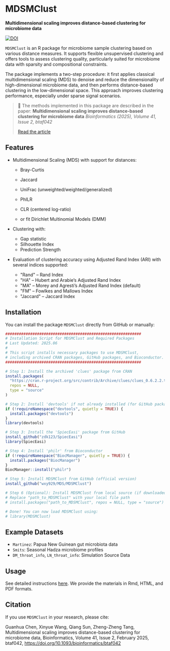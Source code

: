 # MDSMClust

**Multidimensional scaling improves distance-based clustering for microbiome data**

[![DOI](https://img.shields.io/badge/DOI-10.1093/bioinformatics/btaf042-blue)](https://doi.org/10.1093/bioinformatics/btaf042)

`MDSMClust` is an R package for microbiome sample clustering based on various distance measures. It supports flexible unsupervised clustering and offers tools to assess clustering quality, particularly suited for microbiome data with sparsity and compositional constraints.

The package implements a two-step procedure: it first applies classical multidimensional scaling (MDS) to denoise and reduce the dimensionality of high-dimensional microbiome data, and then performs distance-based clustering in the low-dimensional space. This approach improves clustering performance, especially under sparse signal scenarios.

> 📄 The methods implemented in this package are described in the paper:
> **Multidimensional scaling improves distance-based clustering for microbiome data**
> *Bioinformatics (2025), Volume 41, Issue 2, btaf042*
> 
> [Read the article](https://academic.oup.com/bioinformatics/article/41/2/btaf042/7985707)



## Features

* Multidimensional Scaling (MDS) with support for distances:

  * Bray-Curtis
  * Jaccard
  * UniFrac (unweighted/weighted/generalized)
  * PhILR
  * CLR (centered log-ratio)
 
  * or fit Dirichlet Multinomial Models (DMM)

* Clustering with:

  * Gap statistic
  * Silhouette Index
  * Prediction Strength

* Evaluation of clustering accuracy using Adjusted Rand Index (ARI) with several indices supported:

  * "Rand" – Rand Index
  * "HA" – Hubert and Arabie’s Adjusted Rand Index
  * "MA" – Morey and Agresti’s Adjusted Rand Index (default)
  * "FM" – Fowlkes and Mallows Index
  * "Jaccard" – Jaccard Index



## Installation

You can install the package `MDSMClust` directly from GitHub or manually:

```r
############################################################
# Installation Script for MDSMClust and Required Packages
# Last Updated: 2025.06
#
# This script installs necessary packages to use MDSMClust,
# including archived CRAN packages, GitHub packages, and Bioconductor.
############################################################

# Step 1: Install the archived 'clues' package from CRAN
install.packages(
  "https://cran.r-project.org/src/contrib/Archive/clues/clues_0.6.2.2.tar.gz",
  repos = NULL,
  type = "source"
)

# Step 2: Install 'devtools' if not already installed (for GitHub packages)
if (!requireNamespace("devtools", quietly = TRUE)) {
  install.packages("devtools")
}
library(devtools)

# Step 3: Install the 'SpiecEasi' package from GitHub
install_github("zdk123/SpiecEasi")
library(SpiecEasi)

# Step 4: Install 'philr' from Bioconductor
if (!requireNamespace("BiocManager", quietly = TRUE)) {
  install.packages("BiocManager")
}
BiocManager::install("philr")

# Step 5: Install MDSMClust from GitHub (official version)
install_github("wxy929/MDS/MDSMClust")

# Step 6 (Optional): Install MDSMClust from local source (if downloaded)
# Replace "path_to_MDSMClust" with your local file path
# install.packages("path_to_MDSMClust", repos = NULL, type = "source")

# Done! You can now load MDSMClust using:
# library(MDSMClust)
```



## Example Datasets

* `Martinez`: Papua New Guinean gut microbiota data
* `Smits`: Seasonal Hadza microbiome profiles
* `DM_throat_info`, `LN_throat_info`: Simulation Source Data



## Usage

See detailed instructions [here](https://github.com/wxy929/MDS/tree/main/MDSMClust/vignettes). We provide the materials in Rmd, HTML, and PDF formats.



## Citation

If you use `MDSMClust` in your research, please cite:

Guanhua Chen, Xinyue Wang, Qiang Sun, Zheng-Zheng Tang, Multidimensional scaling improves distance-based clustering for microbiome data, Bioinformatics, Volume 41, Issue 2, February 2025, btaf042, https://doi.org/10.1093/bioinformatics/btaf042


